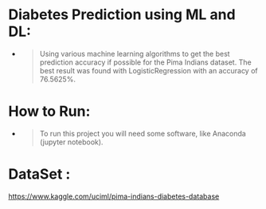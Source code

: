 # Diabetes Prediction using ML and DL:

 - > Using various machine learning algorithms to get the best prediction accuracy if possible for the Pima Indians dataset.
The best result was found with LogisticRegression with an accuracy of 76.5625%.

# How to Run: 

- > To run this project you will need some software, like Anaconda (jupyter notebook).

# DataSet :
https://www.kaggle.com/uciml/pima-indians-diabetes-database

